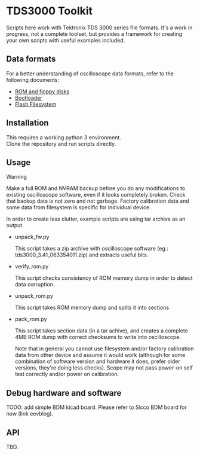# TDS3000 Toolkit

Scripts here work with Tektronix TDS 3000 series file formats.
It's a work in progress, not a complete toolset, but provides a framework
for creating your own scripts with useful examples included.

## Data formats

For a better understanding of oscilloscope data formats, refer to the following documents:

- [ROM and floppy disks](docs/bootloader.md)
- [Bootloader](docs/bootloader.md)
- [Flash Filesystem](docs/bootloader.md)

## Installation

This requires a working python 3 environment.  
Clone the repository and run scripts directly.

## Usage

> [!WARNING]
> Make a full ROM and NVRAM backup before you do any modifications to existing
> oscilloscope software, even if it looks completely broken. Check that backup
> data is not zero and not garbage. Factory calibration data and some data from
> filesystem is specific for individual device.

In order to create less clutter, example scripts are using tar archive as an output.

- unpack_fw.py

  This script takes a zip archive with oscilloscope software
  (eg.: tds3000_3.41_063354011.zip) and extracts useful bits.

- verify_rom.py

  This script checks consistency of ROM memory dump in order to detect data corruption.

- unpack_rom.py

  This script takes ROM memory dump and splits it into sections

- pack_rom.py

  This script takes section data (in a tar achive), and creates a complete 4MB ROM dump
  with correct checksums to write into oscilloscope.

  Note that in general you cannot use filesystem and/or factory calibration data
  from other device and assume it would work (although for some combination
  of software version and hardware it does, prefer older versions, they're doing less checks).
  Scope may not pass power-on self test correctly and/or power on calibration.

## Debug hardware and software

TODO: add simple BDM kicad board.
Please refer to Sicco BDM board for now (link eevblog).

## API

TBD.

